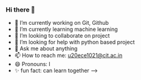 ### Hi there 👋

- 🔭 I’m currently working on Git, Github
- 🌱 I’m currently learning machine learning
- 👯 I’m looking to collaborate on project
- 🤔 I’m looking for help with python based project
- 💬 Ask me about anything
- 📫 How to reach me: u20ece1021@cit.ac.in
- 😄 Pronouns: I
- ✨ fun fact: can learn together
-->
